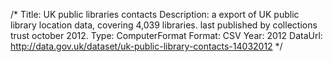 /*
Title: UK public libraries contacts
Description: a export of UK public library location data, covering 4,039 libraries. last published by collections trust october 2012.
Type: ComputerFormat
Format: CSV
Year: 2012
DataUrl: http://data.gov.uk/dataset/uk-public-library-contacts-14032012
*/